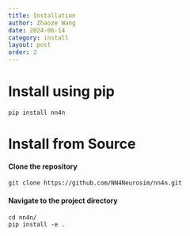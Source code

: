 ```yaml
---
title: Installation
author: Zhaoze Wang
date: 2024-06-14
category: install
layout: post
order: 2
---
```


# Install using pip
```
pip install nn4n
```

# Install from Source
#### Clone the repository
```
git clone https://github.com/NN4Neurosim/nn4n.git
```
#### Navigate to the project directory
```
cd nn4n/
pip install -e .
```